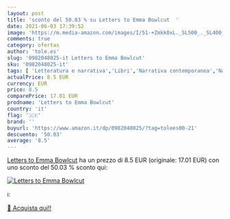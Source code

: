 ```yaml
---
layout: post
title: 'sconto del 50.03 % su Letters to Emma Bowlcut  '
date: 2021-06-03 17:39:52
image: 'https://m.media-amazon.com/images/I/51-+Zmkk0xL._SL500_._SL400_.jpg'
comments: true
category: ofertas
author: 'tole.es'
slug: '0982048025-it Letters to Emma Bowlcut'
sku: '0982048025-it'
tags: [ 'Letteratura e narrativa','Libri','Narrativa contemporanea','Narrativa letteraria', ]
actualPrice: 8.5 EUR
currency: EUR
price: 8.5
comparePrice: 17.01 EUR
prodname: 'Letters to Emma Bowlcut'
country: 'it'
flag: '🇮🇹'
brand: ''
buyurl: 'https://www.amazon.it/dp/0982048025/?tag=tolees00-21'
descuento: '50.03'
average: '8.5'
---
```


[Letters to Emma Bowlcut](https://www.amazon.it/dp/0982048025/?tag=tolees00-21) ha un prezzo di 8.5 EUR (originale: 17.01 EUR) con uno sconto del 50.03 % sconto qui:

[![Letters to Emma Bowlcut](https://m.media-amazon.com/images/I/51-+Zmkk0xL._SL500_._SL400_.jpg)](https://www.amazon.it/dp/0982048025/?tag=tolees00-21)

ℹ️:


[🛒 Acquista qui!!](https://www.amazon.it/dp/0982048025/?tag=tolees00-21)
